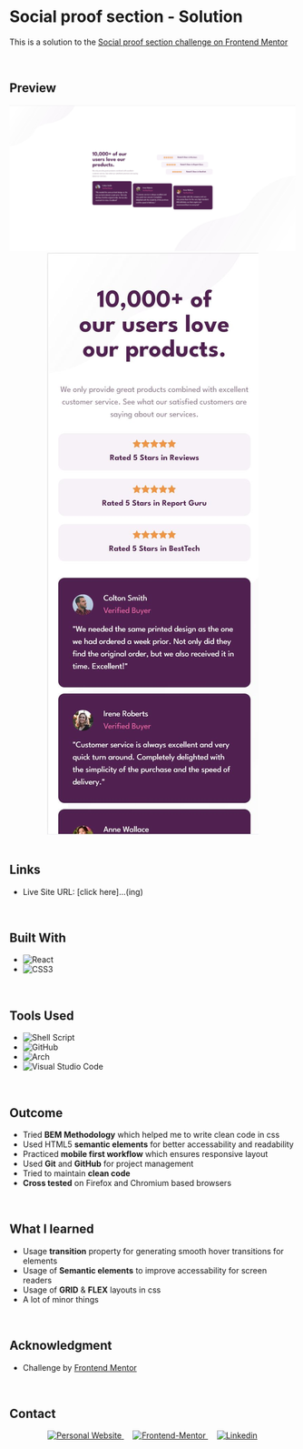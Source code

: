 # **Social proof section - Solution**

This is a solution to the [Social proof section challenge on Frontend Mentor](https://www.frontendmentor.io/challenges/social-proof-section-6e0qTv_bA)

<br>

## **Preview**

<div align='center'>
<img src="./public/desktop-design.JPG">
<img src="./public/mobile-design.JPG">
</div>

<br>

## **Links**

- Live Site URL: [click here]...(ing)

<br>

## **Built With**

- ![React](https://img.shields.io/badge/React-61DAFB?style=for-the-badge&logo=REACT&logoColor=white)
- ![CSS3](https://img.shields.io/badge/TailwindCSS-06B6D4.svg?style=for-the-badge&logo=TailwindCss&logoColor=white)

<br>

## **Tools Used**

- ![Shell Script](https://img.shields.io/badge/Bash-%23221011.svg?style=for-the-badge&logo=gnu-bash&logoColor=white)
- ![GitHub](https://img.shields.io/badge/github-%23121011.svg?style=for-the-badge&logo=github&logoColor=white)
- ![Arch](https://img.shields.io/badge/Arch%20Linux-1793D1?logo=arch-linux&logoColor=fff&style=for-the-badge)
- ![Visual Studio Code](https://img.shields.io/badge/Visual%20Studio%20Code-0078d7.svg?style=for-the-badge&logo=visual-studio-code&logoColor=white)

<br>

## **Outcome**

- Tried **BEM Methodology** which helped me to write clean code in css
- Used HTML5 **semantic elements** for better accessability and readability
- Practiced **mobile first workflow** which ensures responsive layout
- Used **Git** and **GitHub** for project management
- Tried to maintain **clean code**
- **Cross tested** on Firefox and Chromium based browsers

<br>

## **What I learned**

- Usage **transition** property for generating smooth hover transitions for elements
- Usage of **Semantic elements** to improve accessability for screen readers
- Usage of **GRID** & **FLEX** layouts in css
- A lot of minor things

<br>

## **Acknowledgment**

- Challenge by [Frontend Mentor](https://www.frontendmentor.io)

<br>

## **Contact**

<div align=center>

<a href="https://www.0xabdulkhalid.ml" target="_blank">
	<img src="https://img.shields.io/badge/website-511F50?style=for-the-badge&logo=About.me&logoColor=white" alt="Personal Website">
  </a> &nbsp;&nbsp;&nbsp;
<a href="https://www.frontendmentor.io/profile/0xabdulkhalid" target="_blank">
	<img src="https://img.shields.io/badge/Frontend Mentor-f8f9f8?style=for-the-badge&logo=Frontend-Mentor&logoColor=black" alt="Frontend-Mentor">
  </a>  &nbsp;&nbsp;&nbsp;
<a href="https://linkedin.com/in/0xabdulkhalid" target="_blank">
	<img src="https://img.shields.io/badge/linkedin-%2300acee.svg?color=405DE6&style=for-the-badge&logo=linkedin&logoColor=white" alt=Linkedin>
  </a>

</div>

<br>
